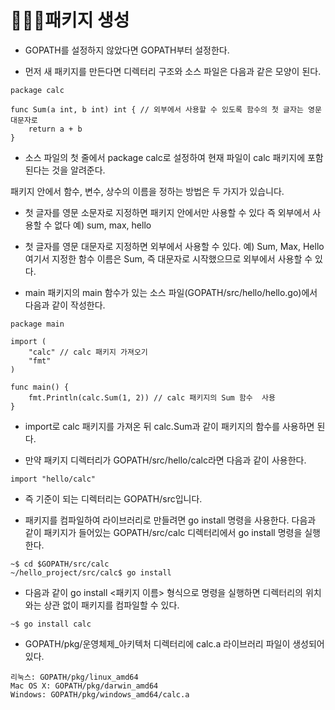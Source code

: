 # 👩🏻‍🎓패키지 생성

- GOPATH를 설정하지 않았다면 GOPATH부터 설정한다.

- 먼저 새 패키지를 만든다면 디렉터리 구조와 소스 파일은 다음과 같은 모양이 된다.
```
package calc

func Sum(a int, b int) int { // 외부에서 사용할 수 있도록 함수의 첫 글자는 영문 대문자로
	return a + b
}
```
- 소스 파일의 첫 줄에서 package calc로 설정하여 현재 파일이 calc 패키지에 포함된다는 것을 알려준다.

패키지 안에서 함수, 변수, 상수의 이름을 정하는 방법은 두 가지가 있습니다.
- 첫 글자를 영문 소문자로 지정하면 패키지 안에서만 사용할 수 있다 즉 외부에서 사용할 수 없다 예) sum, max, hello
- 첫 글자를 영문 대문자로 지정하면 외부에서 사용할 수 있다. 예) Sum, Max, Hello
여기서 지정한 함수 이름은 Sum, 즉 대문자로 시작했으므로 외부에서 사용할 수 있다.

- main 패키지의 main 함수가 있는 소스 파일(GOPATH/src/hello/hello.go)에서 다음과 같이 작성한다.

```
package main

import (
	"calc" // calc 패키지 가져오기
	"fmt"
)

func main() {
	fmt.Println(calc.Sum(1, 2)) // calc 패키지의 Sum 함수  사용
}
```
- import로 calc 패키지를 가져온 뒤 calc.Sum과 같이 패키지의 함수를 사용하면 된다.

- 만약 패키지 디렉터리가 GOPATH/src/hello/calc라면 다음과 같이 사용한다.

```
import "hello/calc"
```
- 즉 기준이 되는 디렉터리는 GOPATH/src입니다.

- 패키지를 컴파일하여 라이브러리로 만들려면 go install 명령을 사용한다. 다음과 같이 패키지가 들어있는 GOPATH/src/calc 디렉터리에서 go install 명령을 실행한다.
```
~$ cd $GOPATH/src/calc
~/hello_project/src/calc$ go install
```
- 다음과 같이 go install <패키지 이름> 형식으로 명령을 실행하면 디렉터리의 위치와는 상관 없이 패키지를 컴파일할 수 있다.
```
~$ go install calc
```
- GOPATH/pkg/운영체제_아키텍처 디렉터리에 calc.a 라이브러리 파일이 생성되어 있다.
```
리눅스: GOPATH/pkg/linux_amd64
Mac OS X: GOPATH/pkg/darwin_amd64
Windows: GOPATH/pkg/windows_amd64/calc.a
```
